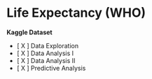 # Life Expectancy (WHO)

**Kaggle Dataset**

- [ X ] Data Exploration 
- [ X ] Data Analysis I
- [ X ] Data Analysis II
- [ X ] Predictive Analysis
